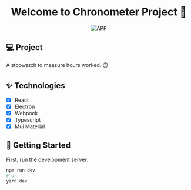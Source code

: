 <h1 align="center">
  Welcome to Chronometer Project 👋
</h1>

<p align="center">
 <img src="https://media.giphy.com/media/B2Bp7mBSSUxQxYMedz/giphy.gif" alt="APP"/>
</p>

## 💻 Project
A stopwatch to measure hours worked. ⏱️

## ✨ Technologies

- [X] React
- [X] Electron
- [X] Webpack
- [X] Typescript
- [X] Mui Material

## 🚀 Getting Started

First, run the development server:

```bash
npm run dev
# or
yarn dev
```

